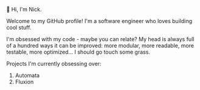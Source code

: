 👋 Hi, I'm Nick.

Welcome to my GitHub profile! I'm a software engineer who loves building cool stuff.

I'm obsessed with my code - maybe you can relate? My head is always full of a hundred ways it can be improved:
more modular, more readable, more testable, more optimized... I should go touch some grass.

Projects I'm currently obsessing over:
1) Automata
2) Fluxion
